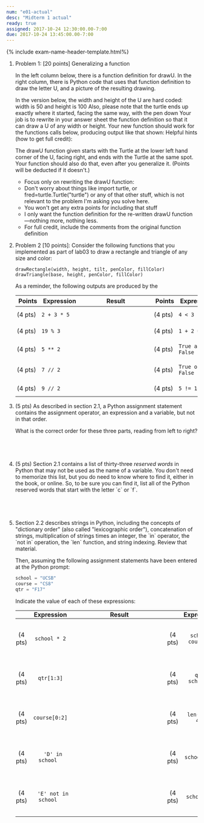```yaml
---
num: "e01-actual"
desc: "Midterm 1 actual"
ready: true 
assigned: 2017-10-24 12:30:00.00-7:00
due: 2017-10-24 13:45:00.00-7:00
---
```


{% include exam-name-header-template.html%}

<ol>


<li markdown="1">

Problem 1: [20 points] Generalizing a function

In the left column below, there is a function definition for drawU. In the right column, there is Python code that uses that function definition to draw the letter U, and a picture of the resulting drawing.

In the version below, the width and height of the U are hard coded: width is 50 and height is 100
Also, please note that the turtle ends up exactly where it started, facing the same way, with the pen down
Your job is to rewrite in your answer sheet the function definition so that it can draw a U of any width or height.
Your new function should work for the functions calls below, producing output like that shown:
Helpful hints (how to get full credit):

The drawU function given starts with the Turtle at the lower left hand corner of the U, facing right, and ends with the Turtle at the same spot. Your function should also do that, even after you generalize it. (Points will be deducted if it doesn't.)

* Focus only on rewriting the drawU function:
* Don't worry about things like import turtle, or fred=turtle.Turtle("turtle") or any of that other stuff, which is not relevant to the problem I'm asking you solve here.
* You won't get any extra points for including that stuff
* I only want the function definition for the re-written drawU function—nothing more, nothing less.
* For full credit, include the comments from the original function definition

</li>

<li markdown="1">

Problem 2 [10 points]: Consider the following functions that you implemented as part of lab03 to draw a rectangle and triangle of any size and color:

```
drawRectangle(width, height, tilt, penColor, fillColor)
drawTriangle(base, height, penColor, fillColor)
```

As a reminder, the following outputs are produced by the 




<style>
div.bigger table * td { padding: 0.7em 3pt 0.7em 3pt; }
span.wide { padding: 0pt 4em 0pt 4em; }
</style>

<div class="bigger" markdown="1">

| Points  | Expression  | <span class="wide">Result</span> | Points  | Expression  | <span class="wide">Result</span> |
|---------|-------------|--------|---------|-------------|--------|
| (4 pts) | `2 + 3 * 5` |        | (4 pts) | `4 < 3`     |        |
| (4 pts) | `19 % 3`    |        | (4 pts) | `1 + 2 == 3`|        |
| (4 pts) | `5 ** 2`    |        | (4 pts) | `True and False`  |        |
| (4 pts) | `7 // 2`    |        | (4 pts) | `True or False`  |        |
| (4 pts) | `9 // 2`    |        | (4 pts) | `5 != 10//2`    |        |

</div>
<div class="pagebreak"></div>
</li>


<li style="margin-bottom:5em;" markdown="1">
(5 pts) As described in section 2.1, a Python assignment statement contains the assignment operator, an expression and a variable, but not in that order.

What is the correct order for these three parts, reading from left to right?

</li>


<li style="margin-bottom:5em;" markdown="1">
(5 pts) Section 2.1 contains a list of thirty-three <em>reserved words</em> in Python that may not be used as the name of a variable.   You don't need to memorize this list, but you do need to know where to find it, either in the book, or online.  So, to be sure you can find it, list all of the Python reserved words that start with the letter `c` or `f`.
</li>

<li style="margin-bottom:5em;" markdown="1">
Section 2.2 describes strings in Python, including the concepts of "dictionary order" (also called "lexicographic order"), concatenation of strings, multiplication of strings times an integer, the `in` operator, the `not in` operation, the `len` function, and string indexing.  Review that material.

Then, assuming the following assignment statements have been entered at the Python prompt:

```python
school = "UCSB"
course = "CS8"
qtr = "F17"
```

Indicate the value of each of these expressions:

<style>
div.evenbigger table * td { padding: 2em 1pt 2em 1pt; text-align: center; }
div.evenbigger table * th { padding: 0em 1pt 0em 1pt; margin: 0 0 0 0;
  text-align:center;}
div.evenbigger table * td code { padding: 0pt 1em 0pt 1em; }
span.wider { padding: 0pt 6em 0pt 6em; }
</style>


<div class="evenbigger" markdown="1">

| | Expression  | <span class="wider">Result</span> | | | Expression  | <span class="wider">Result</span> |
|---------|-------------|--------|-|--------|-------------|--------|
| (4 pts) | `school * 2`        |  | | (4 pts) | `school > course` | |
| (4 pts) | `qtr[1:3]`          |  | |(4 pts) | `qtr < school`   | |
| (4 pts) | `course[0:2]`        |  | |(4 pts) | `len(qtr) > 4`   | |
| (4 pts) | `'D' in school`     |  | |(4 pts) | `school[-1]`     | |
| (4 pts) | `'E' not in school` |  | |(4 pts) | `school[0]`      | |

</div>


</li>


</ol>

